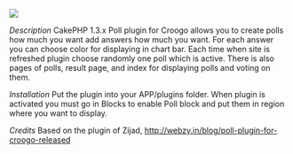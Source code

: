[![](http://stillmaintained.com/primeminister/poll.png)](http://stillmaintained.com/primeminister/poll)

*Description*
CakePHP 1.3.x
Poll plugin for Croogo allows you to create polls how much you want add answers how much you want. For each answer you can choose color for displaying in chart bar. Each time when site is refreshed plugin choose randomly one poll which is active. There is also pages of polls, result page, and index for displaying polls and voting on them.

*Installation*
Put the plugin into your APP/plugins folder.
When plugin is activated you must go in Blocks to enable Poll block and put them in region where you want to display.

*Credits*
Based on the plugin of Zijad, http://webzy.in/blog/poll-plugin-for-croogo-released